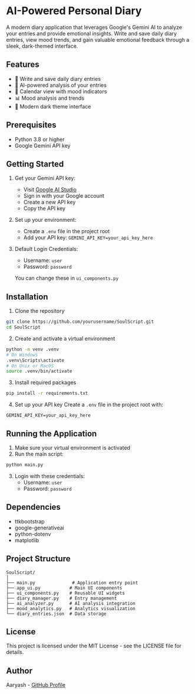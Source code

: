 # AI-Powered Personal Diary

A modern diary application that leverages Google's Gemini AI to analyze your entries and provide emotional insights. Write and save daily diary entries, view mood trends, and gain valuable emotional feedback through a sleek, dark-themed interface.

## Features

- 📝 Write and save daily diary entries
- 🤖 AI-powered analysis of your entries
- 📅 Calendar view with mood indicators
- 📊 Mood analysis and trends
- 🎨 Modern dark theme interface

## Prerequisites

- Python 3.8 or higher
- Google Gemini API key

## Getting Started

1. Get your Gemini API key:
   - Visit [Google AI Studio](https://makersuite.google.com/app/apikey)
   - Sign in with your Google account
   - Create a new API key
   - Copy the API key

2. Set up your environment:
   - Create a `.env` file in the project root
   - Add your API key: `GEMINI_API_KEY=your_api_key_here`

3. Default Login Credentials:
   - Username: `user`
   - Password: `password`
   
   You can change these in `ui_components.py`

## Installation

1. Clone the repository
```bash
git clone https://github.com/yourusername/SoulScript.git
cd SoulScript
```

2. Create and activate a virtual environment
```bash
python -m venv .venv
# On Windows
.venv\Scripts\activate
# On Unix or MacOS
source .venv/bin/activate
```

3. Install required packages
```bash
pip install -r requirements.txt
```

4. Set up your API key
Create a `.env` file in the project root with:
```
GEMINI_API_KEY=your_api_key_here
```

## Running the Application

1. Make sure your virtual environment is activated
2. Run the main script:
```bash
python main.py
```

3. Login with these credentials:
   - Username: `user`
   - Password: `password`

## Dependencies

- ttkbootstrap
- google-generativeai
- python-dotenv
- matplotlib

## Project Structure

```
SoulScript/
│
├── main.py              # Application entry point
├── app_ui.py           # Main UI components
├── ui_components.py    # Reusable UI widgets
├── diary_manager.py    # Entry management
├── ai_analyzer.py      # AI analysis integration
├── mood_analytics.py   # Analytics visualization
└── diary_entries.json  # Data storage
```

## License

This project is licensed under the MIT License - see the LICENSE file for details.

## Author

Aaryash - [GitHub Profile](https://github.com/n0taaryash)